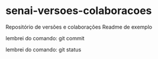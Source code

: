 # senai-versoes-colaboracoes
Repositório de versões e colaborações
Readme de exemplo


lembrei do comando: git commit


lembrei do comando: git status

